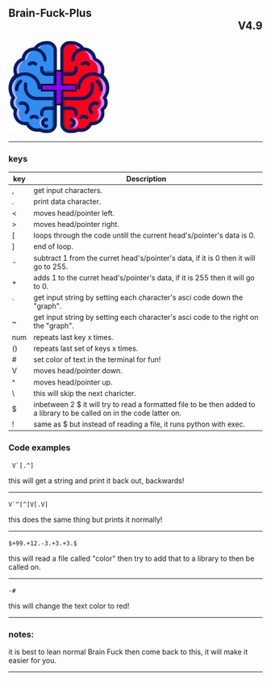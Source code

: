 <h2>Brain-Fuck-Plus<div align="right"> V4.9 </div></h2>

<img src="Brain Fuck+ logo.png" alt="drawing" width="200"/>
<hr>

### keys

| key | Description                                                                                                          |
|-----|----------------------------------------------------------------------------------------------------------------------|
| , | get input characters.                                                                                                  |
| . | print data character.                                                                                                  |
| < | moves head/pointer left.                                                                                               |
| > | moves head/pointer right.                                                                                              |
| \[ | loops through the code untill the current head's/pointer's data is 0.                                                 |
| ] | end of loop.                                                                                                           |
| - | subtract 1 from the curret head's/pointer's data, if it is 0 then it will go to 255.                                   |
| + | adds 1 to the curret head's/pointer's data, if it is 255 then it will go to 0.                                         |
| \` | get input string by setting each character's asci code down the "graph".                                              |
| ~ | get input string by setting each character's asci code to the right on the "graph".                                    |
|num| repeats last key x times.                                                                                              |
|() | repeats last set of keys x times.                                                                                      |
| # | set color of text in the terminal for fun!                                                                             |
| V | moves head/pointer down.                                                                                               |
| ^ | moves head/pointer up.                                                                                                 |
| \\ | this will skip the next charicter.                                                                                    |
| $ | inbetween 2 $ it will try to read a formatted file to be then added to a library to be called on in the code latter on.|
| ! | same as $ but instead of reading a file, it runs python with exec.                                                     |
### Code examples

 ``` V`[.^]```

 this will get a string and print it back out, backwards!

<hr>

 ```V`^[^]V[.V]```

 this does the same thing but prints it normally!

<hr>

```$+99.+12.-3.+3.+3.$```

this will read a file called "color" then try to add that to a library to then be called on.

<hr>

```-#```

this will change the text color to red!

<hr>

### notes:

<p>it is best to lean normal Brain Fuck then come back to this, it will make it easier for you.</p>
<hr>
